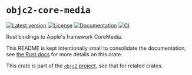 # `objc2-core-media`

[![Latest version](https://badgen.net/crates/v/objc2-core-media)](https://crates.io/crates/objc2-core-media)
[![License](https://badgen.net/badge/license/MIT/blue)](../LICENSE.txt)
[![Documentation](https://docs.rs/objc2-core-media/badge.svg)](https://docs.rs/objc2-core-media/)
[![CI](https://github.com/madsmtm/objc2/actions/workflows/ci.yml/badge.svg)](https://github.com/madsmtm/objc2/actions/workflows/ci.yml)

Rust bindings to Apple's framework CoreMedia.

This README is kept intentionally small to consolidate the documentation, see
[the Rust docs](https://docs.rs/objc2-core-media/) for more details on this crate.

This crate is part of the [`objc2` project](https://github.com/madsmtm/objc2),
see that for related crates.
